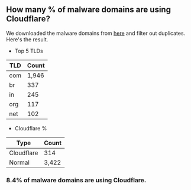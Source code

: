## How many % of malware domains are using Cloudflare?


We downloaded the malware domains from [here](https://urlhaus.abuse.ch) and filter out duplicates.
Here's the result.


[//]: # (start replacement)


- Top 5 TLDs

| TLD | Count |
| --- | --- |
| com | 1,946 |
| br | 337 |
| in | 245 |
| org | 117 |
| net | 102 |


- Cloudflare %

| Type | Count |
| --- | --- |
| Cloudflare | 314 |
| Normal | 3,422 |


### 8.4% of malware domains are using Cloudflare.